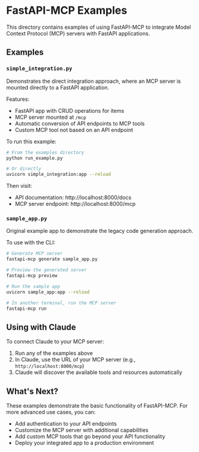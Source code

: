 # FastAPI-MCP Examples

This directory contains examples of using FastAPI-MCP to integrate Model Context Protocol (MCP) servers with FastAPI applications.

## Examples

### `simple_integration.py`

Demonstrates the direct integration approach, where an MCP server is mounted directly to a FastAPI application.

Features:
- FastAPI app with CRUD operations for items
- MCP server mounted at `/mcp`
- Automatic conversion of API endpoints to MCP tools
- Custom MCP tool not based on an API endpoint

To run this example:

```bash
# From the examples directory
python run_example.py

# Or directly
uvicorn simple_integration:app --reload
```

Then visit:
- API documentation: http://localhost:8000/docs
- MCP server endpoint: http://localhost:8000/mcp

### `sample_app.py`

Original example app to demonstrate the legacy code generation approach.

To use with the CLI:

```bash
# Generate MCP server
fastapi-mcp generate sample_app.py

# Preview the generated server
fastapi-mcp preview

# Run the sample app
uvicorn sample_app:app --reload

# In another terminal, run the MCP server
fastapi-mcp run
```

## Using with Claude

To connect Claude to your MCP server:

1. Run any of the examples above
2. In Claude, use the URL of your MCP server (e.g., `http://localhost:8000/mcp`)
3. Claude will discover the available tools and resources automatically

## What's Next?

These examples demonstrate the basic functionality of FastAPI-MCP. For more advanced use cases, you can:

- Add authentication to your API endpoints
- Customize the MCP server with additional capabilities
- Add custom MCP tools that go beyond your API functionality
- Deploy your integrated app to a production environment 